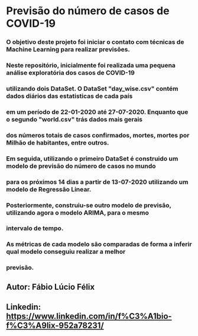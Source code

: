 # Previsão do número de casos de COVID-19
### O objetivo deste projeto foi iniciar o contato com técnicas de Machine Learning para realizar previsões.
### Neste repositório, inicialmente foi realizada uma pequena análise exploratória dos casos de COVID-19
### utilizando dois DataSet. O DataSet "day_wise.csv" contém dados diários das estatisticas de cada país
### em um período de 22-01-2020 até 27-07-2020. Enquanto que o segundo "world.csv" trás dados mais gerais
### dos números totais de casos confirmados, mortes, mortes por Milhão de habitantes, entre outros.
### Em seguida, utilizando o primeiro DataSet é construido um modelo de previsão do número de casos no mundo
### para os próximos 14 dias a partir de 13-07-2020 utilizando um modelo de Regressão Linear.
### Posteriormente, construiu-se outro modelo de previsão, utilizando agora o modelo ARIMA, para o mesmo 
### intervalo de tempo.
### As métricas de cada modelo são comparadas de forma a inferir qual modelo conseguiu realizar a melhor
### previsão.
## Autor: Fábio Lúcio Félix
## Linkedin: <https://www.linkedin.com/in/f%C3%A1bio-f%C3%A9lix-952a78231/>